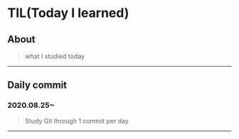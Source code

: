 # TIL(Today I learned)

## About

> what I studied today

---

## Daily commit

### 2020.08.25~

> Study Git through 1 commit per day

***
